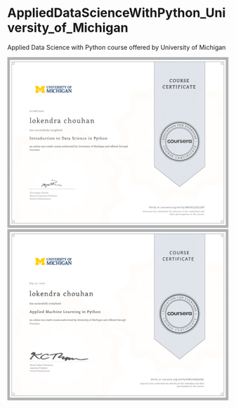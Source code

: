 # AppliedDataScienceWithPython_University_of_Michigan
Applied Data Science with Python course offered by University of Michigan 

<img src="Introduction_to_DataSceince_Python/Intro_DataScience_Python.png">


<img src="Applied_Machine_Learning/Applied_Machine_Learning_certificate.png">



